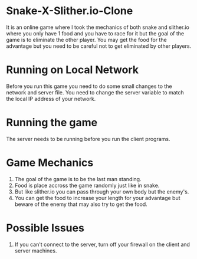 # Snake-X-Slither.io-Clone
It is an online game where I took the mechanics of both snake and slither.io where you only have 1 food and you have to race for it but the goal of the game is to eliminate the other player. You may get the food for the advantage but you need to be careful not to get eliminated by other players.

# Running on Local Network
Before you run this game you need to do some small changes to the network and server file. You need to change the server variable to match the local IP address of your network.

# Running the game
The server needs to be running before you run the client programs.

# Game Mechanics
1. The goal of the game is to be the last man standing.
2. Food is place accross the game randomly just like in snake.
3. But like slither.io you can pass through your own body but the enemy's.
4. You can get the food to increase your length for your advantage but beware of the enemy that may also try to get the food.

# Possible Issues
1. If you can't connect to the server, turn off your firewall on the client and server machines.
